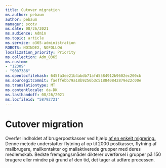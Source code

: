 ```yaml
---
title: Cutover migration
ms.author: pebaum
author: pebaum
manager: scotv
ms.date: 08/26/2021
ms.audience: Admin
ms.topic: article
ms.service: o365-administration
ROBOTS: NOINDEX, NOFOLLOW
localization_priority: Priority
ms.collection: Adm_O365
ms.custom:
- "12309"
- "9007386"
ms.openlocfilehash: 645fa3ee21b4abdb71afd5584912b9602ec200cb
ms.sourcegitcommit: faeffebb79a18b9256b3c518840842879e22c00e
ms.translationtype: MT
ms.contentlocale: da-DK
ms.lasthandoff: 08/26/2021
ms.locfileid: "58792721"
---
```

# <a name="cutover-migration"></a>Cutover migration

Overfør indholdet af brugerpostkasser ved hjælp [af en enkelt migrering.](https://admin.microsoft.com/adminportal/home#/cutoverwizard) Denne metode understøtter flytning af op til 2000 postkasser, flytning af mailbrugere, mailkontakter og mailaktiverede grupper med deres medlemskab. Bedste fremgangsmåder dikterer overførsel i grupper på 150 brugere eller mindre på grund af den tid, det tager at udføre processen.